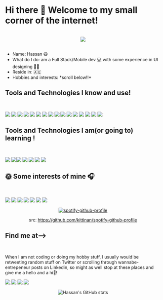 
<!--
# Hi there 👋 This is Muhammad Hassan Naseer and welcome to my small corner of the internet! 

I am a recent graduate residing
 I am a full-stack and software dev with experience in UI designing that resides in 🇦🇪
-->

<body>
  

  <h1>Hi there 👋 Welcome to my small corner of the internet!</h1>
  <br/>
  
  <div align = "center">
    <img src="https://i.pinimg.com/originals/e8/46/14/e84614ae6f0b610fd3ce787b92963415.gif" >
 </div>
  <br/>
  <p>
    <ul>
      <li>Name: Hassan 😃 </li>
      <li>What do I do: am a Full Stack/Mobile dev 💻 with some experience in UI designing 🧑‍🎨  </li>
      <li>Reside in: 🇦🇪 </li>
      <li>Hobbies and interests: *scroll below!!* </li>
    </ul>
  </p>

  <h2>Tools and Technologies I know and use! </h2>
  <br/>
  <p>
  <img src="https://img.shields.io/static/v1?label=&message=java&color=E50914&style=for-the-badge&logo=java"> <img src="https://img.shields.io/static/v1?label=&message=sql&color=E50914&style=for-the-badge&logo=sql"> <img src="https://img.shields.io/static/v1?label=&message=flutter&color=E50914&style=for-the-badge&logo=flutter"> <img src="https://img.shields.io/static/v1?label=&message=dart&color=E50914&style=for-the-badge&logo=dart"> <img src="https://img.shields.io/static/v1?label=&message=android-dev&color=E50914&style=for-the-badge&logo=android"> <img src="https://img.shields.io/static/v1?label=&message=html&color=E50914&style=for-the-badge&logo=html"> <img src="https://img.shields.io/static/v1?label=&message=css&color=E50914&style=for-the-badge&logo=css"> <img src="https://img.shields.io/static/v1?label=&message=javascript&color=E50914&style=for-the-badge&logo=js"> <img src="https://img.shields.io/static/v1?label=&message=Unity&color=E50914&style=for-the-badge&logo=unity"> <img src="https://img.shields.io/static/v1?label=&message=Cpp&color=E50914&style=for-the-badge&logo=cpp"> <img src="https://img.shields.io/static/v1?label=&message=Csharp&color=E50914&style=for-the-badge&logo=csharp"> <img src="https://img.shields.io/static/v1?label=&message=autodesk=maya&color=E50914&style=for-the-badge&logo=maya"> <img src="https://img.shields.io/static/v1?label=&message=adobe-creative-suite&color=E50914&style=for-the-badge&logo=adobe"> <img src="https://img.shields.io/static/v1?label=&message=davinci-resolve&color=E50914&style=for-the-badge&logo=davinci-resolve"> <img src="https://img.shields.io/static/v1?label=&message=MSOFFice&color=E50914&style=for-the-badge&logo=msoffice"> <img src="https://img.shields.io/static/v1?label=&message=fl-studio&color=E50914&style=for-the-badge&logo=flstudio"> 
 
 </p>
  <h2>Tools and Technologies I am(or going to) learning  ! </h2>
  <br/>
  <p>
  <img src="https://img.shields.io/static/v1?label=&message=React-native&color=E50914&style=for-the-badge&logo=reactnative"> <img src="https://img.shields.io/static/v1?label=&message=Reactjs&color=E50914&style=for-the-badge&logo=react"><img src="https://img.shields.io/static/v1?label=&message=ios-dev&color=E50914&style=for-the-badge&logo=apple"> <img src="https://img.shields.io/static/v1?label=&message=swift&color=E50914&style=for-the-badge&logo=swift"> <img src="https://img.shields.io/static/v1?label=&message=bootstrap&color=E50914&style=for-the-badge&logo=bootstrap"> <img src="https://img.shields.io/static/v1?label=&message=vuejs&color=E50914&style=for-the-badge&logo=vuejs"> <img src="https://img.shields.io/static/v1?label=&message=selenium&color=E50914&style=for-the-badge&logo=selenium"> 
 
 </p>
  <h2>🌞 Some interests of mine 🎧 </h2>
  <br/>
  <p>
  <img src="https://img.shields.io/static/v1?label=&message=anime&color=5A2E98&style=for-the-badge"> <img src="https://img.shields.io/static/v1?label=&message=manga&color=1D75DE&style=for-the-badge"> <img src="https://img.shields.io/static/v1?label=&message=kdrama&color=5E69B9&style=for-the-badge"> <img src="https://img.shields.io/static/v1?label=&message=music&color=1ED760&style=for-the-badge"> <img src="https://img.shields.io/static/v1?label=&message=tech&color=3B605&style=for-the-badge"> <img src="https://img.shields.io/static/v1?label=&message=pc/mobile-games&color=1B6D92&style=for-the-badge"> <img src="https://img.shields.io/static/v1?label=&message=tv-shows-and-movies&color=E50914&style=for-the-badge">
  </p>
  <div align="center">
    
 [![spotify-github-profile](https://spotify-github-profile.vercel.app/api/view?uid=21lqpttoshv5hlgkw5kbflrnq&cover_image=true&theme=default)](https://spotify-github-profile.vercel.app/api/view?uid=21lqpttoshv5hlgkw5kbflrnq&redirect=true)
  
    
 <span> src: https://github.com/kittinan/spotify-github-profile </span>
  </div>
  
  <h2>Find me at--> </h2>
  <br/>
  <p>When I am not coding or doing my hobby stuff, I usually would be retweeting random stuff on Twitter or scrolling through wannabe-entrepeneur posts on Linkedin, so might as well stop at these places and give me a hello and a hi👋! 

<a href="https://www.linkedin.com/in/hassan291999/"> <img src="https://img.shields.io/static/v1?label=&message=Linkedin&color=0A66C2&style=for-the-badge&logo=linkedin"> </a> <a href="https://github.com/Loner291999"><img src="https://img.shields.io/static/v1?label=&message=github&color=161B22&style=for-the-badge&logo=github"></a> <a href="https://twitter.com/Hassan291999"> <img src="https://img.shields.io/static/v1?label=&message=twitter&color=1786CB&style=for-the-badge&logo=twitter"> </a> <a href="https://www.twitch.tv/lonermoan" ><img src="https://img.shields.io/static/v1?label=&message=twitch&color=18181B&style=for-the-badge&logo=twitch" > </a>
</p>
<div align="center">
 
 ![Hassan's GitHub stats](https://github-readme-stats.vercel.app/api?username=loner291999&show_icons=true&theme=synthwave)
 
</div>
</body>
<!--
**Loner291999/Loner291999** is a ✨ _special_ ✨ repository because its `README.md` (this file) appears on your GitHub profile.

Here are some ideas to get you started:

- 🔭 I’m currently working on ...
- 🌱 I’m currently learning ...
- 👯 I’m looking to collaborate on ...
- 🤔 I’m looking for help with ...
- 💬 Ask me about ...
- 📫 How to reach me: ...
- 😄 Pronouns: ...
- ⚡ Fun fact: ...
-->
